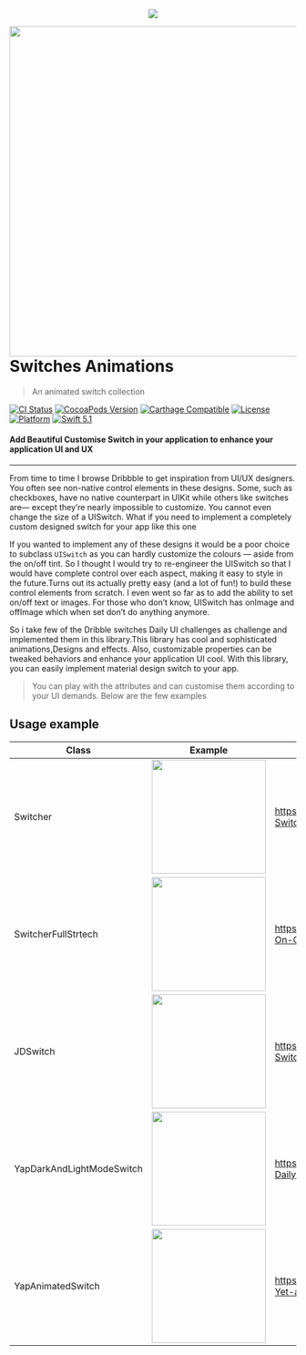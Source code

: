 <p align="center">
<img src="https://github.com/jwd-ali/Switches/blob/master/SwitchesDemo/Resources/Assets.xcassets/switch-animation-post.imageset/switch-animation-post.jpg">
  </p>
<img align="right" src="https://github.com/jwd-ali/Switches/blob/master/images/Screen%20Recording%202020-08-31%20at%203.39.54%20PM.gif"  height = "580"/>

# Switches Animations
> An animated switch collection


[![CI Status](https://travis-ci.org/jwd-ali/RingPieChart.svg)](https://travis-ci.org/jwd-ali/RingPieChart)
[![CocoaPods Version](https://img.shields.io/cocoapods/v/RingPieChart.svg?style=flat)](https://cocoapods.org/pods/RingPieChart)
[![Carthage Compatible](https://img.shields.io/badge/Carthage-compatible-0473B3.svg?style=flat)](https://github.com/Carthage/Carthage)
[![License](https://img.shields.io/cocoapods/l/RingPieChart.svg?style=flat)](https://cocoapods.org/pods/RingPieChart)
[![Platform](https://img.shields.io/cocoapods/p/RingPieChart.svg?style=flat)](https://cocoapods.org/pods/RingPieChart)
[![Swift 5.1](https://img.shields.io/badge/swift-5.1-orange)](https://swift.org)

<p><h4>Add Beautiful Customise Switch in your application to enhance your application UI and UX</h4></p>

___


<p>
From time to time I browse Dribbble to get inspiration from UI/UX designers. You often see non-native control elements in these designs. Some, such as checkboxes, have no native counterpart in UIKit while others like switches are— except they’re nearly impossible to customize. You cannot even change the size of a UISwitch. What if you need to implement a completely custom designed switch for your app like this one


If you wanted to implement any of these designs it would be a poor choice to subclass `UISwitch` as you can hardly customize the colours — aside from the on/off tint.
So I thought I would try to re-engineer the UISwitch so that I would have complete control over each aspect, making it easy to style in the future.Turns out its actually pretty easy (and a lot of fun!) to build these control elements from scratch. I even went so far as to add the ability to set on/off text or images. For those who don’t know, UISwitch has onImage and offImage which when set don’t do anything anymore.

So i take few of the Dribble switches Daily UI challenges as challenge and implemented them in this library.This library has cool and sophisticated animations,Designs and effects. Also, customizable properties can be tweaked behaviors and enhance your application UI cool. With this library, you can easily implement material design switch to your app.
</p>

> You can play with the attributes and can customise them according to your UI demands. Below are the few examples
## Usage example

|Class|Example|UI Challenge|
|---|---|---|
|Switcher|<img src="https://static.dribbble.com/users/108183/screenshots/4148855/switcher_xxxiii_by_volorf_.gif" style="height:200;width:auto">|https://dribbble.com/shots/4148855-Switcher-XXXIII|  
|SwitcherFullStrtech|<img src="https://static.dribbble.com/users/108183/screenshots/3844909/switcher_on_off.gif" style="height:200;width:auto">|https://dribbble.com/shots/3844909-On-Off|  
|JDSwitch |<img src="https://static.dribbble.com/users/108183/screenshots/2346044/switch.gif" style="height:200;width:auto">|https://dribbble.com/shots/2346044-Switch-on-off|  
|YapDarkAndLightModeSwitch |<img src="https://static.dribbble.com/users/301508/screenshots/2484722/daily_ui_day_15_on_off_switch.gif" style="height:200;width:auto">|https://dribbble.com/shots/2484722-Daily-Ui-Day-15-On-Off-Switch|  
|YapAnimatedSwitch|<img src="https://static.dribbble.com/users/45534/screenshots/2309834/5.gif" style="height:200;width:auto">|https://dribbble.com/shots/2309834-Yet-another-toggle-animation|  

